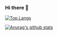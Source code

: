 ### Hi there 👋
[![Top Langs](https://github-readme-stats.vercel.app/api/top-langs/?username=betulgundogdu)](https://github.com/anuraghazra/github-readme-stats)

[![Anurag's github stats](https://github-readme-stats.vercel.app/api?username=betulgundogdu)](https://github.com/anuraghazra/github-readme-stats)

<!--
**betulgundogdu/betulgundogdu** is a ✨ _special_ ✨ repository because its `README.md` (this file) appears on your GitHub profile.

Here are some ideas to get you started:

- 🔭 I’m currently working on ...
- 🌱 I’m currently learning ...
- 👯 I’m looking to collaborate on ...
- 🤔 I’m looking for help with ...
- 💬 Ask me about ...
- 📫 How to reach me: ...
- 😄 Pronouns: ...
- ⚡ Fun fact: ...
-->
